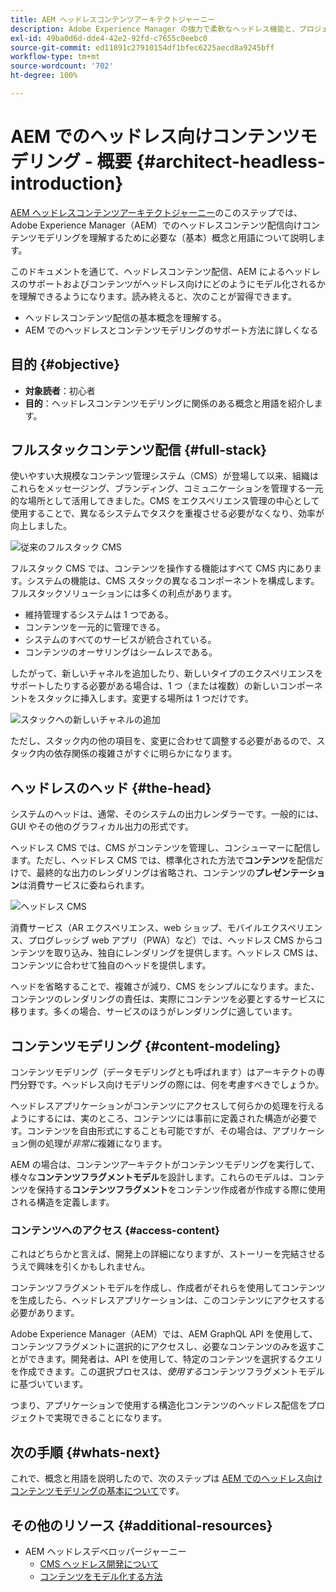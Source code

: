 ```yaml
---
title: AEM ヘッドレスコンテンツアーキテクトジャーニー
description: Adobe Experience Manager の強力で柔軟なヘッドレス機能と、プロジェクトのコンテンツをモデル化する方法を紹介します。
exl-id: 49ba0d6d-dde4-42e2-92fd-c7655c0eebc0
source-git-commit: ed11891c27910154df1bfec6225aecd8a9245bff
workflow-type: tm+mt
source-wordcount: '702'
ht-degree: 100%

---
```


# AEM でのヘッドレス向けコンテンツモデリング - 概要 {#architect-headless-introduction}

[AEM ヘッドレスコンテンツアーキテクトジャーニー](overview.md)のこのステップでは、Adobe Experience Manager（AEM）でのヘッドレスコンテンツ配信向けコンテンツモデリングを理解するために必要な（基本）概念と用語について説明します。

このドキュメントを通じて、ヘッドレスコンテンツ配信、AEM によるヘッドレスのサポートおよびコンテンツがヘッドレス向けにどのようにモデル化されるかを理解できるようになります。読み終えると、次のことが習得できます。

* ヘッドレスコンテンツ配信の基本概念を理解する。
* AEM でのヘッドレスとコンテンツモデリングのサポート方法に詳しくなる

## 目的 {#objective}

* **対象読者**：初心者
* **目的**：ヘッドレスコンテンツモデリングに関係のある概念と用語を紹介します。

## フルスタックコンテンツ配信 {#full-stack}

使いやすい大規模なコンテンツ管理システム（CMS）が登場して以来、組織はこれらをメッセージング、ブランディング、コミュニケーションを管理する一元的な場所として活用してきました。CMS をエクスペリエンス管理の中心として使用することで、異なるシステムでタスクを重複させる必要がなくなり、効率が向上しました。

![従来のフルスタック CMS](/help/journey-headless/developer/assets/full-stack.png)

フルスタック CMS では、コンテンツを操作する機能はすべて CMS 内にあります。システムの機能は、CMS スタックの異なるコンポーネントを構成します。フルスタックソリューションには多くの利点があります。

* 維持管理するシステムは 1 つである。
* コンテンツを一元的に管理できる。
* システムのすべてのサービスが統合されている。
* コンテンツのオーサリングはシームレスである。

したがって、新しいチャネルを追加したり、新しいタイプのエクスペリエンスをサポートしたりする必要がある場合は、1 つ（または複数）の新しいコンポーネントをスタックに挿入します。変更する場所は 1 つだけです。

![スタックへの新しいチャネルの追加](/help/journey-headless/developer/assets/adding-channel.png)

ただし、スタック内の他の項目を、変更に合わせて調整する必要があるので、スタック内の依存関係の複雑さがすぐに明らかになります。

## ヘッドレスのヘッド {#the-head}

システムのヘッドは、通常、そのシステムの出力レンダラーです。一般的には、GUI やその他のグラフィカル出力の形式です。

ヘッドレス CMS では、CMS がコンテンツを管理し、コンシューマーに配信します。ただし、ヘッドレス CMS では、標準化された方法で&#x200B;**コンテンツ**&#x200B;を配信だけで、最終的な出力のレンダリングは省略され、コンテンツの&#x200B;**プレゼンテーション**&#x200B;は消費サービスに委ねられます。

![ヘッドレス CMS](/help/journey-headless/developer/assets/headless-cms.png)

消費サービス（AR エクスペリエンス、web ショップ、モバイルエクスペリエンス、プログレッシブ web アプリ（PWA）など）では、ヘッドレス CMS からコンテンツを取り込み、独自にレンダリングを提供します。ヘッドレス CMS は、コンテンツに合わせて独自のヘッドを提供します。

ヘッドを省略することで、複雑さが減り、CMS をシンプルになります。また、コンテンツのレンダリングの責任は、実際にコンテンツを必要とするサービスに移ります。多くの場合、サービスのほうがレンダリングに適しています。

## コンテンツモデリング {#content-modeling}

コンテンツモデリング（データモデリングとも呼ばれます）はアーキテクトの専門分野です。ヘッドレス向けモデリングの際には、何を考慮すべきでしょうか。

ヘッドレスアプリケーションがコンテンツにアクセスして何らかの処理を行えるようにするには、実のところ、コンテンツには事前に定義された構造が必要です。コンテンツを自由形式にすることも可能ですが、その場合は、アプリケーション側の処理が&#x200B;*非常に*&#x200B;複雑になります。

AEM の場合は、コンテンツアーキテクトがコンテンツモデリングを実行して、様々な&#x200B;**コンテンツフラグメントモデル**&#x200B;を設計します。これらのモデルは、コンテンツを保持する&#x200B;**コンテンツフラグメント**&#x200B;をコンテンツ作成者が作成する際に使用される構造を定義します。

### コンテンツへのアクセス {#access-content}

これはどちらかと言えば、開発上の詳細になりますが、ストーリーを完結させるうえで興味を引くかもしれません。

コンテンツフラグメントモデルを作成し、作成者がそれらを使用してコンテンツを生成したら、ヘッドレスアプリケーションは、このコンテンツにアクセスする必要があります。

Adobe Experience Manager（AEM）では、AEM GraphQL API を使用して、コンテンツフラグメントに選択的にアクセスし、必要なコンテンツのみを返すことができます。開発者は、API を使用して、特定のコンテンツを選択するクエリを作成できます。この選択プロセスは、*使用する*&#x200B;コンテンツフラグメントモデルに基づいています。

つまり、アプリケーションで使用する構造化コンテンツのヘッドレス配信をプロジェクトで実現できることになります。

## 次の手順 {#whats-next}

これで、概念と用語を説明したので、次のステップは [AEM でのヘッドレス向けコンテンツモデリングの基本について](basics.md)です。

## その他のリソース {#additional-resources}

* AEM ヘッドレスデベロッパージャーニー
   * [CMS ヘッドレス開発について](/help/journey-headless/developer/learn-about.md)
   * [コンテンツをモデル化する方法](/help/journey-headless/developer/model-your-content.md)
